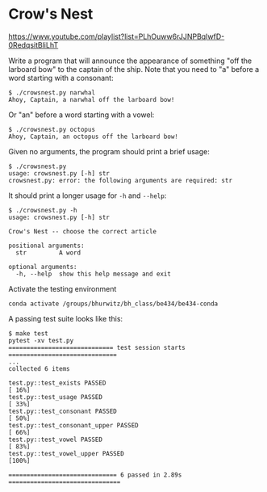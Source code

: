 # Crow's Nest

https://www.youtube.com/playlist?list=PLhOuww6rJJNPBqIwfD-0RedqsitBliLhT

Write a program that will announce the appearance of something "off the larboard bow" to the captain of the ship.
Note that you need to "a" before a word starting with a consonant:

```
$ ./crowsnest.py narwhal
Ahoy, Captain, a narwhal off the larboard bow!
```

Or "an" before a word starting with a vowel:

```
$ ./crowsnest.py octopus
Ahoy, Captain, an octopus off the larboard bow!
```

Given no arguments, the program should print a brief usage:

```
$ ./crowsnest.py
usage: crowsnest.py [-h] str
crowsnest.py: error: the following arguments are required: str
```

It should print a longer usage for `-h` and `--help`:

```
$ ./crowsnest.py -h
usage: crowsnest.py [-h] str

Crow's Nest -- choose the correct article

positional arguments:
  str         A word

optional arguments:
  -h, --help  show this help message and exit
```

Activate the testing environment
```
conda activate /groups/bhurwitz/bh_class/be434/be434-conda
```

A passing test suite looks like this:

```
$ make test
pytest -xv test.py
============================= test session starts ==============================
...
collected 6 items

test.py::test_exists PASSED                                              [ 16%]
test.py::test_usage PASSED                                               [ 33%]
test.py::test_consonant PASSED                                           [ 50%]
test.py::test_consonant_upper PASSED                                     [ 66%]
test.py::test_vowel PASSED                                               [ 83%]
test.py::test_vowel_upper PASSED                                         [100%]

============================== 6 passed in 2.89s ===============================
```

